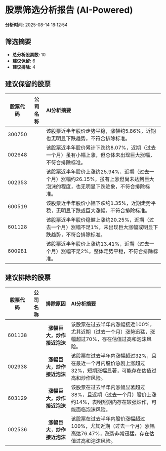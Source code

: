 # 股票筛选分析报告 (AI-Powered)

**分析时间:** 2025-08-14 18:12:54

## 筛选摘要

- **总分析股票数:** 10
- **建议保留:** 6
- **建议排除:** 4

## 建议保留的股票

| 股票代码 | 公司名称 | AI分析摘要 |
|:---:|:---:|:---|
| 300750 |  | 该股票近半年股价走势平稳，涨幅约5.86%，近期也无明显下跌趋势，不符合排除标准。 |
| 002648 |  | 该股票近半年股价累计下跌约8.07%，近期（过去一个月）虽有小幅上涨，但总体未出现巨大涨幅，不符合排除标准。 |
| 002353 |  | 该股票近半年股价上涨约25.94%，近期（过去一个月）涨幅约26.15%，虽有上涨但尚未达到巨大泡沫的程度，也无明显下跌迹象，不符合排除标准。 |
| 600519 |  | 该股票近半年股价小幅下跌约1.35%，近期走势平稳，无明显下跌或巨大涨幅，不符合排除标准。 |
| 601128 |  | 该股票近半年股价稳健上涨约20.25%，近期（过去一个月）涨幅不足1%，未出现巨大涨幅或明显下跌趋势，不符合排除标准。 |
| 600981 |  | 该股票近半年股价上涨约13.41%，近期（过去一个月）涨幅不足2%，整体走势平稳，不符合排除标准。 |

## 建议排除的股票

| 股票代码 | 公司名称 | 排除原因 | AI分析摘要 |
|:---:|:---:|:---:|:---|
| 601138 |  | **涨幅巨大，炒作接近泡沫** | 该股票在过去半年内涨幅接近100%，尤其近期（过去一个月）涨势迅猛，涨幅超过70%，存在估值过高和泡沫风险。 |
| 002938 |  | **涨幅巨大，炒作接近泡沫** | 该股票在过去半年内涨幅超过32%，且在最近一个月内股价急剧上涨超过32%，短期涨幅显著，可能存在估值过高和炒作风险。 |
| 603129 |  | **涨幅巨大，炒作接近泡沫** | 该股票在过去半年内涨幅显著超过38%，且近期（过去一个月）股价上涨约14%，表明短期内存在较强炒作，可能面临泡沫风险。 |
| 002536 |  | **涨幅巨大，炒作接近泡沫** | 该股票在过去半年内股价涨幅超过100%，尤其近期（过去一个月）涨幅高达76.47%，涨势非常迅猛，存在估值过高和泡沫风险。 |
